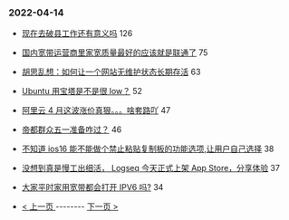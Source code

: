 ### 2022-04-14 
- [现在去破县工作还有意义吗](https://www.v2ex.com/t/846868) 126
- [国内宽带运营商里家宽质量最好的应该就是联通了](https://www.v2ex.com/t/846848) 75
- [胡思乱想：如何让一个网站无维护状态长期存活](https://www.v2ex.com/t/846869) 63
- [Ubuntu 用宝塔是不是很 low？](https://www.v2ex.com/t/846893) 52
- [阿里云 4 月这波涨价真狠。。。啥套路吖](https://www.v2ex.com/t/846888) 47
- [帝都群众五一准备咋过？](https://www.v2ex.com/t/846926) 46
- [不知道 ios16 能不能做个禁止粘贴复制板的功能选项,让用户自己选择](https://www.v2ex.com/t/846886) 38
- [没想到真是慢工出细活， Logseq 今天正式上架 App Store，分享体验](https://www.v2ex.com/t/846816) 37
- [大家平时家用宽带都会打开 IPV6 吗?](https://www.v2ex.com/t/846842) 34 

- [ < 上一页 ](https://github.com/able8/v2ex-hot-record/blob/master/2022-04-13.md) -------- [ 下一页 > ](https://github.com/able8/v2ex-hot-record/blob/master/2022-04-15.md)